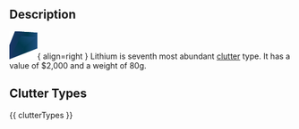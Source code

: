 ## Description
![](../static/clutter/clutter-lithium.png "Lithium Icon"){ align=right }
Lithium is seventh most abundant [clutter](/clutter "All Clutter Types") type. It has a value of $2,000 and a weight of 80g.

## Clutter Types
{{ clutterTypes }}